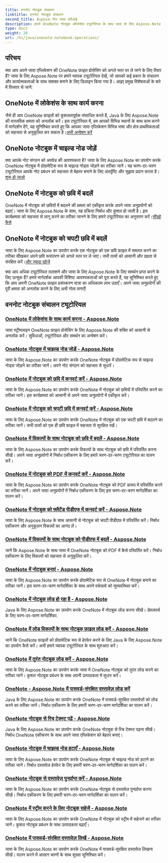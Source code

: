 ```yaml
---
title: वननोट नोटबुक संचालन
linktitle: वननोट नोटबुक संचालन
second_title: Aspose.नोट जावा एपीआई
description: हमारे OneNote नोटबुक ऑपरेशंस ट्यूटोरियल के साथ जावा के लिए Aspose.Note की पूरी क्षमता को अनलॉक करें। अपने जावा ऐप्स को बेहतर बनाने के लिए चरण-दर-चरण मार्गदर्शिका प्रदान करें।
type: docs
weight: 28
url: /hi/java/onenote-notebook-operations/
---
```


## परिचय

क्या आप अपने जावा एप्लिकेशन की OneNote फ़ाइल प्रोसेसिंग को अगले स्तर पर ले जाने के लिए तैयार हैं? जावा के लिए Aspose.Note पर हमारे व्यापक ट्यूटोरियल देखें, जो आपको कई प्रकार के संचालन और कार्यात्मकताओं के साथ सशक्त बनाने के लिए डिज़ाइन किया गया है। आइए प्रमुख विशेषताओं के बारे में विस्तार से जानें:

## OneNote में लोकेशंस के साथ कार्य करना

 जैसे ही आप OneNote फ़ाइलों को कुशलतापूर्वक संसाधित करते हैं, Java के लिए Aspose.Note की वास्तविक क्षमता को अनलॉक करें। इस ट्यूटोरियल में, हम आपको विभिन्न स्थानों के साथ काम करने में मार्गदर्शन देंगे, यह सुनिश्चित करते हुए कि आपका जावा एप्लिकेशन विभिन्न भाषा और क्षेत्र प्राथमिकताओं को सहजता से अनुकूलित कर सकता है।[अभी अन्वेषण करें](./working-with-locales/)

## OneNote नोटबुक में चाइल्ड नोड जोड़ें

क्या आपके नोट संगठन को अपग्रेड की आवश्यकता है? जावा के लिए Aspose.Note का उपयोग करके OneNote नोटबुक में प्रोग्रामेटिक रूप से चाइल्ड नोड्स जोड़ने का तरीका जानें। यह चरण-दर-चरण ट्यूटोरियल आपके नोट प्रबंधन को सहजता से बेहतर बनाने के लिए अंतर्दृष्टि और सुझाव प्रदान करता है।[शुरू हो जाओ](./add-child-node/)

## OneNote में नोटबुक को छवि में बदलें

 OneNote में नोटबुक को छवियों में बदलने की क्षमता को एकीकृत करके अपने जावा अनुप्रयोगों को बढ़ाएं। जावा के लिए Aspose.Note के साथ, यह प्रक्रिया निर्बाध और कुशल हो जाती है। इस कार्यक्षमता को सहजता से लागू करने का तरीका जानने के लिए हमारे ट्यूटोरियल का अनुसरण करें।[सीखो कैसे](./convert-notebook-to-image/)

## OneNote में नोटबुक को चपटी छवि में बदलें

 जावा के लिए Aspose.Note का उपयोग करके एक नोटबुक को एक छवि फ़ाइल में समतल करने का तरीका सीखकर अपने छवि रूपांतरण को अगले स्तर पर ले जाएं। सभी तत्वों को आसानी और दक्षता से संरक्षित करें।[और ज्यादा खोजें](./convert-notebook-to-flattened-image/)

क्या आप अधिक ट्यूटोरियल तलाशने और जावा के लिए Aspose.Note के लिए समर्थन प्राप्त करने के लिए उत्सुक हैं? हमारे मार्गदर्शक आपकी विशिष्ट आवश्यकताओं को पूरा करते हैं, यह सुनिश्चित करते हुए कि आप अपनी OneNote फ़ाइल प्रसंस्करण यात्रा का अधिकतम लाभ उठाएँ। अपने जावा अनुप्रयोगों की पूरी क्षमता को अनलॉक करने के लिए अभी गोता लगाएँ!
## वननोट नोटबुक संचालन ट्यूटोरियल
### [OneNote में लोकेशंस के साथ कार्य करना - Aspose.Note](./working-with-locales/)
जावा स्ट्रीमलाइन OneNote फ़ाइल प्रोसेसिंग के लिए Aspose.Note की शक्ति को आसानी से अनलॉक करें। सुविधाओं, ट्यूटोरियल और समर्थन का अन्वेषण करें।
### [OneNote नोटबुक में चाइल्ड नोड जोड़ें - Aspose.Note](./add-child-node/)
जावा के लिए Aspose.Note का उपयोग करके OneNote नोटबुक में प्रोग्रामेटिक रूप से चाइल्ड नोड्स जोड़ने का तरीका जानें। अपने नोट संगठन को सहजता से सुधारें।
### [OneNote में नोटबुक को छवि में कनवर्ट करें - Aspose.Note](./convert-notebook-to-image/)
जावा के लिए Aspose.Note का उपयोग करके OneNote में नोटबुक को छवियों में परिवर्तित करने का तरीका जानें। इस कार्यक्षमता को आसानी से अपने जावा अनुप्रयोगों में एकीकृत करें।
### [OneNote में नोटबुक को चपटी छवि में कनवर्ट करें - Aspose.Note](./convert-notebook-to-flattened-image/)
जावा के लिए Aspose.Note का उपयोग करके OneNote में नोटबुक को एक चपटी छवि में बदलने का तरीका जानें। सभी तत्वों को एक ही छवि फ़ाइल में सहजता से सुरक्षित रखें।
### [OneNote में विकल्पों के साथ नोटबुक को छवि में बदलें - Aspose.Note](./convert-notebook-to-image-with-options/)
जावा के लिए Aspose.Note का उपयोग करके विकल्पों के साथ नोटबुक को छवि में परिवर्तित करना सीखें। अपने जावा अनुप्रयोगों में निर्बाध एकीकरण के लिए हमारे चरण-दर-चरण ट्यूटोरियल का पालन करें।
### [OneNote में नोटबुक को PDF में कनवर्ट करें - Aspose.Note](./convert-notebook-to-pdf/)
जावा के लिए Aspose.Note का उपयोग करके OneNote नोटबुक को PDF प्रारूप में परिवर्तित करने का तरीका जानें। अपने जावा अनुप्रयोगों में निर्बाध एकीकरण के लिए इस चरण-दर-चरण मार्गदर्शिका का पालन करें।
### [OneNote में नोटबुक को फ़्लैटेंड पीडीएफ में कनवर्ट करें - Aspose.Note](./convert-notebook-to-flattened-pdf/)
जावा के लिए Aspose.Note के साथ आसानी से नोटबुक को चपटी पीडीएफ में परिवर्तित करें। निर्बाध एकीकरण और अनुकूलन विकल्पों का आनंद लें।
### [OneNote में विकल्पों के साथ नोटबुक को पीडीएफ में बदलें - Aspose.Note](./convert-notebook-to-pdf-with-options/)
जानें कि Aspose.Note के साथ जावा में OneNote नोटबुक को PDF में कैसे परिवर्तित करें। निर्बाध एकीकरण के लिए विकल्पों को सहजता से अनुकूलित करें।
### [OneNote में नोटबुक बनाएं - Aspose.Note](./create-notebook/)
जावा के लिए Aspose.Note का उपयोग करके प्रोग्रामेटिक रूप से OneNote में नोटबुक बनाने का तरीका जानें। इस चरण-दर-चरण मार्गदर्शिका के साथ अपने वर्कफ़्लो को सुव्यवस्थित करें।
### [OneNote में नोटबुक लोड हो रहा है - Aspose.Note](./loading-notebook/)
Java के लिए Aspose.Note का उपयोग करके OneNote में नोटबुक लोड करना सीखें। डेवलपर्स के लिए चरण-दर-चरण मार्गदर्शिका.
### [OneNote में लोड विकल्पों के साथ नोटबुक फ़ाइल लोड करें - Aspose.Note](./load-notebook-file-with-load-options/)
जानें कि OneNote फ़ाइलों को प्रोग्रामेटिक रूप से हेरफेर करने के लिए Java के लिए Aspose.Note का उपयोग कैसे करें। अभी हमारे व्यापक ट्यूटोरियल के साथ शुरुआत करें।
### [OneNote में तुरंत नोटबुक लोड करें - Aspose.Note](./load-notebook-instantly/)
जावा के लिए Aspose.Note का उपयोग करके जावा में OneNote नोटबुक को तुरंत लोड करने का तरीका जानें। कुशल नोटबुक प्रबंधन के साथ अपनी उत्पादकता में सुधार करें।
### [OneNote - Aspose.Note में पासवर्ड-संरक्षित दस्तावेज़ लोड करें](./load-password-protected-documents/)
Java के लिए Aspose.Note का उपयोग करके OneNote में पासवर्ड-सुरक्षित दस्तावेज़ों को लोड करने का तरीका जानें। निर्बाध एकीकरण के लिए हमारी चरण-दर-चरण मार्गदर्शिका का पालन करें।
### [OneNote नोटबुक से रिच टेक्स्ट पढ़ें - Aspose.Note](./read-rich-text/)
Java के लिए Aspose.Note का उपयोग करके OneNote नोटबुक से रिच टेक्स्ट पढ़ना सीखें। निर्बाध OneNote एकीकरण के साथ अपने जावा एप्लिकेशन को बेहतर बनाएं।
### [OneNote नोटबुक में चाइल्ड नोड हटाएँ - Aspose.Note](./remove-child-node/)
जावा के लिए Aspose.Note का उपयोग करके OneNote नोटबुक से चाइल्ड नोड को हटाने का तरीका जानें। निर्बाध दस्तावेज़ हेरफेर के लिए हमारी चरण-दर-चरण मार्गदर्शिका का पालन करें।
### [OneNote नोटबुक से दस्तावेज़ पुनर्प्राप्त करें - Aspose.Note](./retrieve-documents-from-onenote-notebook/)
जावा के लिए Aspose.Note का उपयोग करके OneNote नोटबुक से दस्तावेज़ पुनर्प्राप्त करना सीखें। निर्बाध एकीकरण के लिए हमारी चरण-दर-चरण मार्गदर्शिका का पालन करें।
### [OneNote में स्ट्रीम करने के लिए नोटबुक सहेजें - Aspose.Note](./save-notebook-to-stream/)
जावा के लिए Aspose.Note का उपयोग करके OneNote में नोटबुक को स्ट्रीम में सहेजने का तरीका जानें। कुशल नोटबुक प्रबंधन के साथ उत्पादकता बढ़ाएँ।
### [OneNote में पासवर्ड-संरक्षित दस्तावेज़ लिखें - Aspose.Note](./write-password-protected-document/)
जावा के लिए Aspose.Note का उपयोग करके OneNote में पासवर्ड-सुरक्षित दस्तावेज़ लिखना सीखें। पालन करने में आसान चरणों के साथ सुरक्षा सुनिश्चित करें।